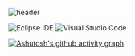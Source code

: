 ![header](https://capsule-render.vercel.app/api?type=waving&color=auto&height=300&section=header&text=Hi%20%20I'm%20Wonsoek&fontSize=90)



![Eclipse IDE](https://img.shields.io/badge/Eclipse%20IDE-2C2255.svg?&style=for-the-badge&logo=Eclipse%20IDE&logoColor=white)
![Visual Studio Code](https://img.shields.io/badge/Visual%20Studio%20Code-007ACC.svg?&style=for-the-badge&logo=Visual%20Studio%20Code&logoColor=white)

[![Ashutosh's github activity graph](https://github-readme-activity-graph.cyclic.app/graph?username=cerdure)](https://github.com/ashutosh00710/github-readme-activity-graph)


<!--
**Cerdure/Cerdure** is a ✨ _special_ ✨ repository because its `README.md` (this file) appears on your GitHub profile.

Here are some ideas to get you started:

- 🔭 I’m currently working on ...
- 🌱 I’m currently learning ...
- 👯 I’m looking to collaborate on ...
- 🤔 I’m looking for help with ...
- 💬 Ask me about ...
- 📫 How to reach me: ...
- 😄 Pronouns: ...
- ⚡ Fun fact: ...
-->
